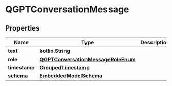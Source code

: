 
# QGPTConversationMessage

## Properties
Name | Type | Description | Notes
------------ | ------------- | ------------- | -------------
**text** | **kotlin.String** |  | 
**role** | [**QGPTConversationMessageRoleEnum**](QGPTConversationMessageRoleEnum.md) |  | 
**timestamp** | [**GroupedTimestamp**](GroupedTimestamp.md) |  | 
**schema** | [**EmbeddedModelSchema**](EmbeddedModelSchema.md) |  |  [optional]



